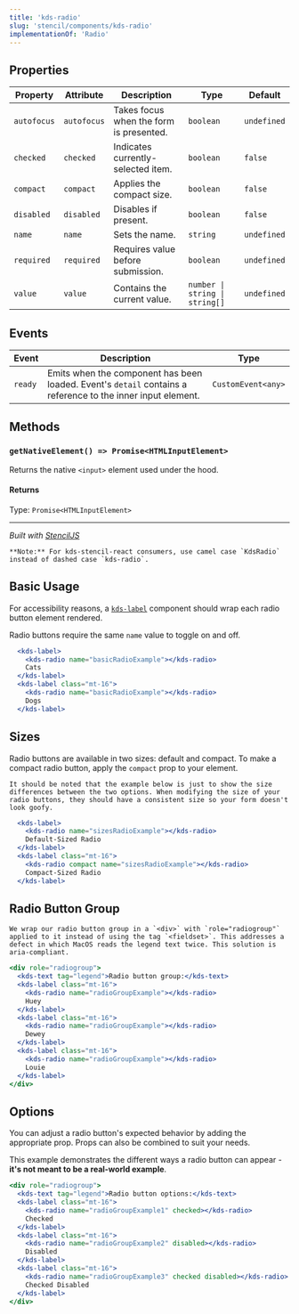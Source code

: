 ```yaml
---
title: 'kds-radio'
slug: 'stencil/components/kds-radio'
implementationOf: 'Radio'
---
```

## Properties

| Property    | Attribute   | Description                             | Type                           | Default     |
| ----------- | ----------- | --------------------------------------- | ------------------------------ | ----------- |
| `autofocus` | `autofocus` | Takes focus when the form is presented. | `boolean`                      | `undefined` |
| `checked`   | `checked`   | Indicates currently-selected item.      | `boolean`                      | `false`     |
| `compact`   | `compact`   | Applies the compact size.               | `boolean`                      | `false`     |
| `disabled`  | `disabled`  | Disables if present.                    | `boolean`                      | `false`     |
| `name`      | `name`      | Sets the name.                          | `string`                       | `undefined` |
| `required`  | `required`  | Requires value before submission.       | `boolean`                      | `undefined` |
| `value`     | `value`     | Contains the current value.             | `number \| string \| string[]` | `undefined` |


## Events

| Event   | Description                                                                                                 | Type               |
| ------- | ----------------------------------------------------------------------------------------------------------- | ------------------ |
| `ready` | Emits when the component has been loaded. Event's `detail` contains a reference to the inner input element. | `CustomEvent<any>` |


## Methods

### `getNativeElement() => Promise<HTMLInputElement>`

Returns the native `<input>` element used under the hood.

#### Returns

Type: `Promise<HTMLInputElement>`




----------------------------------------------

*Built with [StencilJS](https://stenciljs.com/)*



```Message { "props" : { "className" : "mb-16" } }
**Note:** For kds-stencil-react consumers, use camel case `KdsRadio` instead of dashed case `kds-radio`.
```

## Basic Usage

For accessibility reasons, a [`kds-label`](./label) component should wrap each radio button element rendered.

Radio buttons require the same `name` value to toggle on and off.

```jsx
  <kds-label>
    <kds-radio name="basicRadioExample"></kds-radio>
    Cats
  </kds-label>
  <kds-label class="mt-16">
    <kds-radio name="basicRadioExample"></kds-radio>
    Dogs
  </kds-label>
```

## Sizes

Radio buttons are available in two sizes: default and compact. To make a compact radio button, apply the `compact` prop to your element.

```Message { "props": { "kind": "info", "className": "mb-16" } }
It should be noted that the example below is just to show the size differences between the two options. When modifying the size of your radio buttons, they should have a consistent size so your form doesn't look goofy.
```

```jsx
  <kds-label>
    <kds-radio name="sizesRadioExample"></kds-radio>
    Default-Sized Radio 
  </kds-label>
  <kds-label class="mt-16">
    <kds-radio compact name="sizesRadioExample"></kds-radio>
    Compact-Sized Radio
  </kds-label>
```

## Radio Button Group

```Message { "props": { "kind": "info", "className": "mb-16" } }
We wrap our radio button group in a `<div>` with `role="radiogroup"` applied to it instead of using the tag `<fieldset>`. This addresses a defect in which MacOS reads the legend text twice. This solution is aria-compliant.
```

```jsx
<div role="radiogroup">
  <kds-text tag="legend">Radio button group:</kds-text>
  <kds-label class="mt-16">
    <kds-radio name="radioGroupExample"></kds-radio>
    Huey
  </kds-label>
  <kds-label class="mt-16">
    <kds-radio name="radioGroupExample"></kds-radio>
    Dewey
  </kds-label>
  <kds-label class="mt-16">
    <kds-radio name="radioGroupExample"></kds-radio>
    Louie
  </kds-label>
</div>
```

## Options

You can adjust a radio button's expected behavior by adding the appropriate prop. Props can also be combined to suit your needs.

This example demonstrates the different ways a radio button can appear - **it's not meant to be a real-world example**.

```jsx
<div role="radiogroup">
  <kds-text tag="legend">Radio button options:</kds-text>
  <kds-label class="mt-16">
    <kds-radio name="radioGroupExample1" checked></kds-radio>
    Checked
  </kds-label>
  <kds-label class="mt-16">
    <kds-radio name="radioGroupExample2" disabled></kds-radio>
    Disabled
  </kds-label>
  <kds-label class="mt-16">
    <kds-radio name="radioGroupExample3" checked disabled></kds-radio>
    Checked Disabled
  </kds-label>
</div>
```
